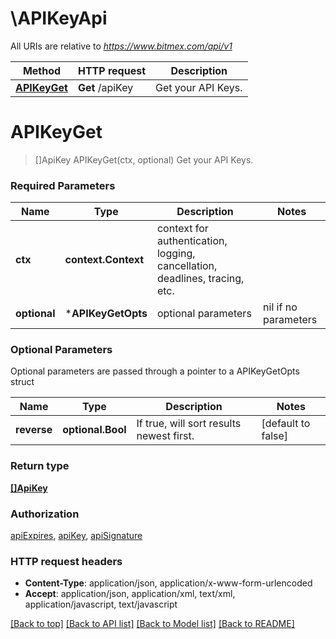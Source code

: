 # \APIKeyApi

All URIs are relative to *https://www.bitmex.com/api/v1*

Method | HTTP request | Description
------------- | ------------- | -------------
[**APIKeyGet**](APIKeyApi.md#APIKeyGet) | **Get** /apiKey | Get your API Keys.


# **APIKeyGet**
> []ApiKey APIKeyGet(ctx, optional)
Get your API Keys.

### Required Parameters

Name | Type | Description  | Notes
------------- | ------------- | ------------- | -------------
 **ctx** | **context.Context** | context for authentication, logging, cancellation, deadlines, tracing, etc.
 **optional** | ***APIKeyGetOpts** | optional parameters | nil if no parameters

### Optional Parameters
Optional parameters are passed through a pointer to a APIKeyGetOpts struct

Name | Type | Description  | Notes
------------- | ------------- | ------------- | -------------
 **reverse** | **optional.Bool**| If true, will sort results newest first. | [default to false]

### Return type

[**[]ApiKey**](APIKey.md)

### Authorization

[apiExpires](../README.md#apiExpires), [apiKey](../README.md#apiKey), [apiSignature](../README.md#apiSignature)

### HTTP request headers

 - **Content-Type**: application/json, application/x-www-form-urlencoded
 - **Accept**: application/json, application/xml, text/xml, application/javascript, text/javascript

[[Back to top]](#) [[Back to API list]](../README.md#documentation-for-api-endpoints) [[Back to Model list]](../README.md#documentation-for-models) [[Back to README]](../README.md)


